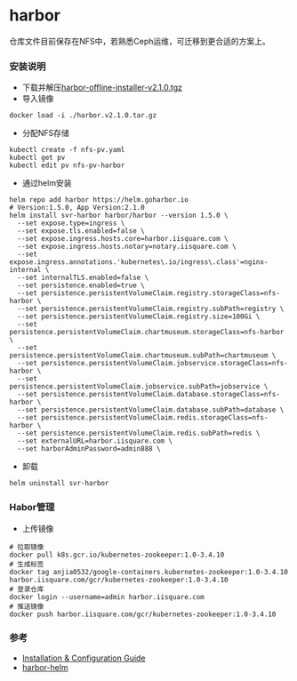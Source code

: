 # harbor
仓库文件目前保存在NFS中，若熟悉Ceph运维，可迁移到更合适的方案上。

### 安装说明
- 下载并解压[harbor-offline-installer-v2.1.0.tgz](https://github.com/goharbor/harbor/releases/tag/v2.1.0)
- 导入镜像
```
docker load -i ./harbor.v2.1.0.tar.gz
```
- 分配NFS存储
```
kubectl create -f nfs-pv.yaml
kubectl get pv
kubectl edit pv nfs-pv-harbor
```
- 通过helm安装
```
helm repo add harbor https://helm.goharbor.io
# Version:1.5.0, App Version:2.1.0
helm install svr-harbor harbor/harbor --version 1.5.0 \
  --set expose.type=ingress \
  --set expose.tls.enabled=false \
  --set expose.ingress.hosts.core=harbor.iisquare.com \
  --set expose.ingress.hosts.notary=notary.iisquare.com \
  --set expose.ingress.annotations.'kubernetes\.io/ingress\.class'=nginx-internal \
  --set internalTLS.enabled=false \
  --set persistence.enabled=true \
  --set persistence.persistentVolumeClaim.registry.storageClass=nfs-harbor \
  --set persistence.persistentVolumeClaim.registry.subPath=registry \
  --set persistence.persistentVolumeClaim.registry.size=100Gi \
  --set persistence.persistentVolumeClaim.chartmuseum.storageClass=nfs-harbor \
  --set persistence.persistentVolumeClaim.chartmuseum.subPath=chartmuseum \
  --set persistence.persistentVolumeClaim.jobservice.storageClass=nfs-harbor \
  --set persistence.persistentVolumeClaim.jobservice.subPath=jobservice \
  --set persistence.persistentVolumeClaim.database.storageClass=nfs-harbor \
  --set persistence.persistentVolumeClaim.database.subPath=database \
  --set persistence.persistentVolumeClaim.redis.storageClass=nfs-harbor \
  --set persistence.persistentVolumeClaim.redis.subPath=redis \
  --set externalURL=harbor.iisquare.com \
  --set harborAdminPassword=admin888 \
```
- 卸载
```
helm uninstall svr-harbor
```

### Habor管理
- 上传镜像
```
# 拉取镜像
docker pull k8s.gcr.io/kubernetes-zookeeper:1.0-3.4.10
# 生成标签
docker tag anjia0532/google-containers.kubernetes-zookeeper:1.0-3.4.10 harbor.iisquare.com/gcr/kubernetes-zookeeper:1.0-3.4.10
# 登录仓库
docker login --username=admin harbor.iisquare.com
# 推送镜像
docker push harbor.iisquare.com/gcr/kubernetes-zookeeper:1.0-3.4.10
```

### 参考
- [Installation & Configuration Guide](https://goharbor.io/docs/2.1.0/install-config/)
- [harbor-helm](https://github.com/goharbor/harbor-helm)

